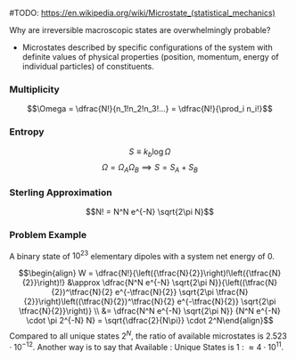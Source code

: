 #TODO: https://en.wikipedia.org/wiki/Microstate_(statistical_mechanics)

Why are irreversible macroscopic states are overwhelmingly probable?
 - Microstates described by specific configurations of the system with definite values of physical properties (position, momentum, energy of individual particles) of constituents.

### Multiplicity
$$\Omega = \dfrac{N!}{n_1!n_2!n_3!...} = \dfrac{N!}{\prod_i n_i!}$$
### Entropy
$$S \equiv k_b \log \Omega$$
$$\Omega = \Omega_A \Omega_B \implies S = S_A + S_B$$
### Sterling Approximation
$$N! = N^N e^{-N} \sqrt{2\pi N}$$


### Problem Example
A binary state of $10^{23}$ elementary dipoles with a system net energy of 0.

$$\begin{align} W = \dfrac{N!}{\left({\tfrac{N}{2}}\right)!\left({\tfrac{N}{2}}\right)!} &\approx \dfrac{N^N e^{-N} \sqrt{2\pi N}}{\left((\tfrac{N}{2})^\tfrac{N}{2} e^{-\tfrac{N}{2}} \sqrt{2\pi \tfrac{N}{2}}\right)\left((\tfrac{N}{2})^\tfrac{N}{2} e^{-\tfrac{N}{2}} \sqrt{2\pi \tfrac{N}{2}}\right)} \\ &= \dfrac{N^N e^{-N} \sqrt{2\pi N}} {N^N e^{-N} \cdot \pi 2^{-N} N} = \sqrt{\dfrac{2}{N\pi}} \cdot 2^N\end{align}$$
Compared to all unique states $2^N$, the ratio of available microstates is $2.523\cdot10^{-12}$.
Another way is to say that Available : Unique States is $1$ : $\approx 4\cdot 10^{11}$.
